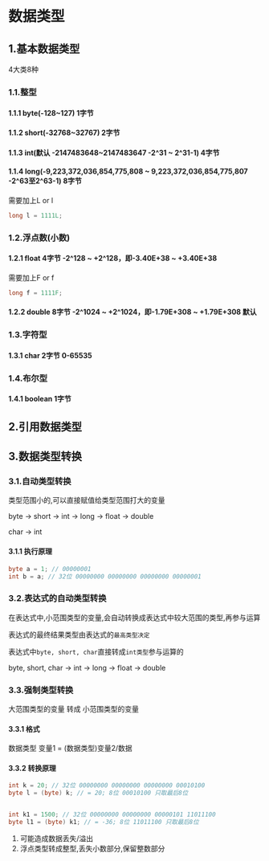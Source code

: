 # 数据类型

## 1.基本数据类型

4大类8种

### 1.1.整型

#### 1.1.1 byte(-128~127) 1字节
#### 1.1.2 short(-32768~32767) 2字节
#### 1.1.3 int(默认 -2147483648~2147483647 -2^31 ~ 2^31-1) 4字节
#### 1.1.4 long(-9,223,372,036,854,775,808 ~ 9,223,372,036,854,775,807 -2^63至2^63-1) 8字节

需要加上L or l

```java
long l = 1111L;
```

### 1.2.浮点数(小数)

#### 1.2.1 float 4字节 -2^128 ~ +2^128，即-3.40E+38 ~ +3.40E+38

需要加上F or f

```java
long f = 1111F;
```

#### 1.2.2 double 8字节 -2^1024 ~ +2^1024，即-1.79E+308 ~ +1.79E+308 默认

### 1.3.字符型

#### 1.3.1 char 2字节 0-65535

### 1.4.布尔型

#### 1.4.1 boolean 1字节


## 2.引用数据类型

## 3.数据类型转换

### 3.1.自动类型转换

类型范围小的,可以直接赋值给类型范围打大的变量

byte -> short -> int -> long -> float -> double

char -> int

#### 3.1.1 执行原理

```java
byte a = 1; // 00000001
int b = a; // 32位 00000000 00000000 00000000 00000001
```

### 3.2.表达式的自动类型转换

在表达式中,小范围类型的变量,会自动转换成表达式中较大范围的类型,再参与运算

表达式的最终结果类型由表达式的`最高类型决定`

表达式中`byte, short, char`直接转成`int类型`参与运算的

byte, short, char -> int -> long -> float -> double

### 3.3.强制类型转换

大范围类型的变量 转成 小范围类型的变量

#### 3.3.1 格式

数据类型 变量1 = (数据类型)变量2/数据

#### 3.3.2 转换原理

```java
int k = 20; // 32位 00000000 00000000 00000000 00010100
byte l = (byte) k; // = 20; 8位 00010100 只取最后8位


int k1 = 1500; // 32位 00000000 00000000 00000101 11011100
byte l1 = (byte) k1; // = -36; 8位 11011100 只取最后8位
```

1. 可能造成数据丢失/溢出
2. 浮点类型转成整型,丢失小数部分,保留整数部分